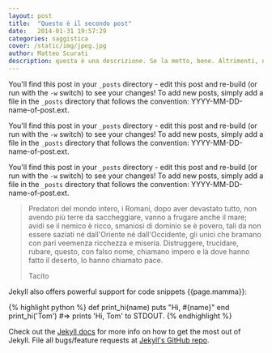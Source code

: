 ```yaml
---
layout: post
title:  "Questo è il secondo post"
date:   2014-01-31 19:57:29
categories: saggistica
cover: /static/img/jpeg.jpg
author: Matteo Scurati
description: questa è una descrizione. Se la metto, bene. Altrimenti, niente. Altrimenti appare.
---
```


You'll find this post in your `_posts` directory - edit this post and re-build (or run with the `-w` switch) to see your changes!
To add new posts, simply add a file in the `_posts` directory that follows the convention: YYYY-MM-DD-name-of-post.ext.

You'll find this post in your `_posts` directory - edit this post and re-build (or run with the `-w` switch) to see your changes!
To add new posts, simply add a file in the `_posts` directory that follows the convention: YYYY-MM-DD-name-of-post.ext.

You'll find this post in your `_posts` directory - edit this post and re-build (or run with the `-w` switch) to see your changes!
To add new posts, simply add a file in the `_posts` directory that follows the convention: YYYY-MM-DD-name-of-post.ext.

<blockquote>
    <p>Predatori del mondo intero, i Romani, dopo aver devastato tutto, non avendo più terre da saccheggiare, vanno a frugare anche il mare; avidi se il nemico è ricco, smaniosi di dominio se è povero, tali da non essere saziati né dall'Oriente né dall'Occidente, gli unici che bramano con pari veemenza ricchezza e miseria. Distruggere, trucidare, rubare, questo, con falso nome, chiamano impero e là dove hanno fatto il deserto, lo hanno chiamato pace.</p>
    <footer>Tacito</footer>
</blockquote>

Jekyll also offers powerful support for code snippets {{page.mamma}}:

{% highlight python %}
def print_hi(name)
  puts "Hi, #{name}"
end
print_hi('Tom')
#=> prints 'Hi, Tom' to STDOUT.
{% endhighlight %}

Check out the [Jekyll docs][jekyll] for more info on how to get the most out of Jekyll. File all bugs/feature requests at [Jekyll's GitHub repo][jekyll-gh].

[jekyll-gh]: https://github.com/mojombo/jekyll
[jekyll]:    http://jekyllrb.com